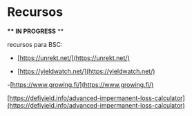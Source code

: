 # Recursos

 **\*\* IN PROGRESS** \*\*

 recursos para BSC: 

- [https://unrekt.net/](https://unrekt.net/) 

- [https://yieldwatch.net/](https://yieldwatch.net/)

-[https://www.growing.fi/](https://www.growing.fi/)

[https://defiyield.info/advanced-impermanent-loss-calculator](https://defiyield.info/advanced-impermanent-loss-calculator)

